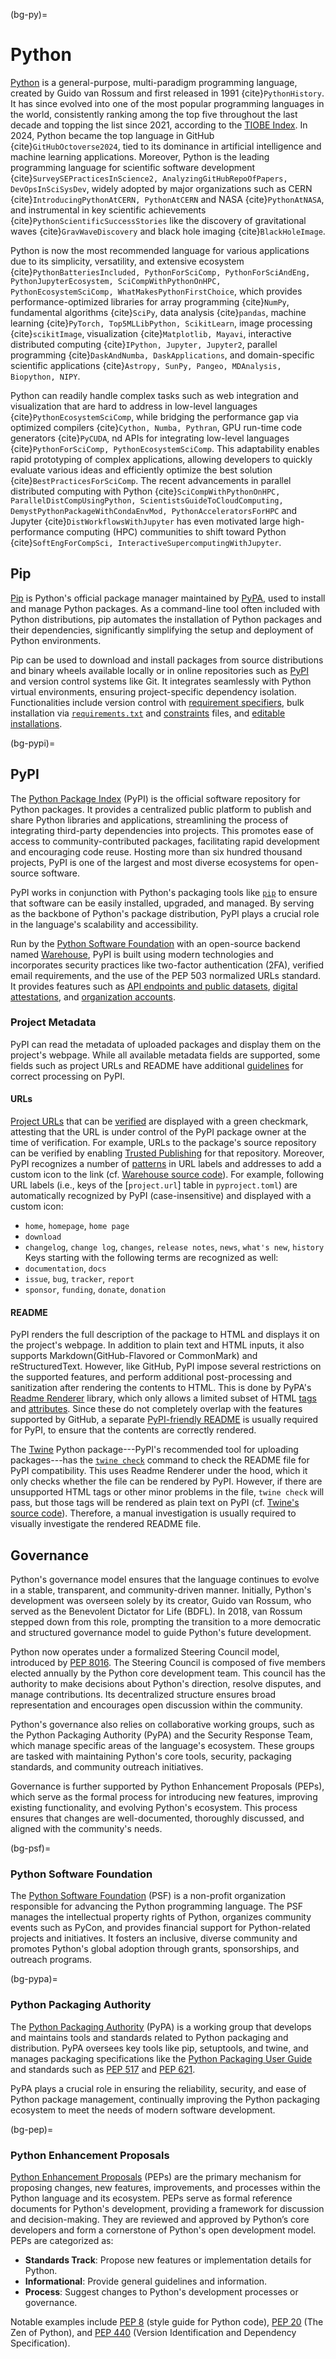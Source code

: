 (bg-py)=
# Python

[Python](https://www.python.org/) is a general-purpose, multi-paradigm programming language,
created by Guido van Rossum and first released in 1991 {cite}`PythonHistory`.
It has since evolved into one of the most popular programming languages in the world,
consistently ranking among the top five throughout the last decade and topping the list since 2021,
according to the [TIOBE Index](https://www.tiobe.com/tiobe-index/).
In 2024, Python became the top language in GitHub {cite}`GitHubOctoverse2024`,
tied to its dominance in artificial intelligence and machine learning applications.
Moreover, Python is the leading programming language for scientific software development
{cite}`SurveySEPracticesInScience2, AnalyzingGitHubRepoOfPapers, DevOpsInSciSysDev`, 
widely adopted by major organizations such as CERN
{cite}`IntroducingPythonAtCERN, PythonAtCERN` and NASA {cite}`PythonAtNASA`, 
and instrumental in key scientific achievements {cite}`PythonScientificSuccessStories` 
like the discovery of gravitational waves {cite}`GravWaveDiscovery`
and black hole imaging {cite}`BlackHoleImage`.

Python is now the most recommended language for various applications 
due to its simplicity, versatility, and extensive ecosystem
{cite}`PythonBatteriesIncluded, PythonForSciComp, PythonForSciAndEng, PythonJupyterEcosystem, SciCompWithPythonOnHPC, PythonEcosystemSciComp, WhatMakesPythonFirstChoice`, 
which provides performance-optimized libraries for
array programming {cite}`NumPy`, 
fundamental algorithms {cite}`SciPy`, 
data analysis {cite}`pandas`, 
machine learning {cite}`PyTorch, Top5MLLibPython, ScikitLearn`, 
image processing {cite}`scikitImage`, 
visualization {cite}`Matplotlib, Mayavi`, 
interactive distributed computing {cite}`IPython, Jupyter, Jupyter2`, 
parallel programming {cite}`DaskAndNumba, DaskApplications`, 
and domain-specific scientific applications {cite}`Astropy, SunPy, Pangeo, MDAnalysis, Biopython, NIPY`. 

Python can readily handle complex tasks such as web integration and visualization 
that are hard to address in low-level languages {cite}`PythonEcosystemSciComp`, 
while bridging the performance gap via
optimized compilers {cite}`Cython, Numba, Pythran`, 
GPU run-time code generators {cite}`PyCUDA`, 
nd APIs for integrating low-level languages {cite}`PythonForSciComp, PythonEcosystemSciComp`. 
This adaptability enables rapid prototyping of complex applications, 
allowing developers to quickly evaluate various ideas and 
efficiently optimize the best solution {cite}`BestPracticesForSciComp`. 
The recent advancements in parallel distributed computing with Python
{cite}`SciCompWithPythonOnHPC, ParallelDistCompUsingPython, ScientistsGuideToCloudComputing, DemystPythonPackageWithCondaEnvMod, PythonAcceleratorsForHPC` 
and Jupyter {cite}`DistWorkflowsWithJupyter` 
has even motivated large high-performance computing (HPC) communities 
to shift toward Python {cite}`SoftEngForCompSci, InteractiveSupercomputingWithJupyter`. 

## Pip

[Pip](https://pip.pypa.io) is Python's official package manager maintained by [PyPA](#bg-pypa), 
used to install and manage Python packages. 
As a command-line tool often included with Python distributions, 
pip automates the installation of Python packages and their dependencies, 
significantly simplifying the setup and deployment of Python environments.

Pip can be used to download and install packages
from source distributions and binary wheels available locally or
in online repositories such as [PyPI](#bg-pypi)
and version control systems like Git.
It integrates seamlessly with Python virtual environments, 
ensuring project-specific dependency isolation.
Functionalities include version control with 
[requirement specifiers](https://pip.pypa.io/en/stable/reference/requirement-specifiers/),
bulk installation via [`requirements.txt`](https://pip.pypa.io/en/stable/reference/requirements-file-format/)
and [constraints](https://pip.pypa.io/en/stable/user_guide/#constraints-files) files,
and [editable installations](https://pip.pypa.io/en/stable/topics/local-project-installs/#editable-installs).


(bg-pypi)=
## PyPI

The [Python Package Index](https://pypi.org/) (PyPI)
is the official software repository for Python packages.
It provides a centralized public platform
to publish and share Python libraries and applications,
streamlining the process of integrating third-party dependencies into projects. 
This promotes ease of access to community-contributed packages, 
facilitating rapid development and encouraging code reuse.
Hosting more than six hundred thousand projects, 
PyPI is one of the largest and most diverse ecosystems for open-source software.

PyPI works in conjunction with Python's packaging tools like [`pip`](#bg-pip)
to ensure that software can be easily installed, upgraded, and managed. 
By serving as the backbone of Python's package distribution, 
PyPI plays a crucial role in the language's scalability and accessibility.

Run by the [Python Software Foundation](#bg-psf) 
with an open-source backend named [Warehouse](https://github.com/pypi/warehouse),
PyPI is built using modern technologies and incorporates security practices 
like two-factor authentication (2FA), verified email requirements, 
and the use of the PEP 503 normalized URLs standard.
It provides features such as [API endpoints and public datasets](https://docs.pypi.org/api/),
[digital attestations](https://docs.pypi.org/attestations/),
and [organization accounts](https://docs.pypi.org/organization-accounts/).


### Project Metadata

PyPI can read the metadata of uploaded packages
and display them on the project's webpage.
While all available metadata fields are supported,
some fields such as project URLs and README
have additional [guidelines](https://docs.pypi.org/project_metadata/) 
for correct processing on PyPI.

#### URLs

[Project URLs]() that can be [verified](https://docs.pypi.org/project_metadata/#project-urls) are
displayed with a green checkmark,
attesting that the URL is under control of the PyPI package owner at the time of verification.
For example, URLs to the package's source repository can be verified
by enabling [Trusted Publishing](#bg-pypi-trusted-pub)
for that repository. 
Moreover, PyPI recognizes a number of [patterns](https://docs.pypi.org/project_metadata/#icons) 
in URL labels and addresses to add a custom icon to the link 
(cf. [Warehouse source code](https://github.com/pypi/warehouse/blob/cd4cd6505989cf6139078d0d958b4ded2b95fa3c/warehouse/templates/packaging/detail.html#L16-L66)).
For example, following URL labels (i.e., keys of the [`project.url`] table in `pyproject.toml`)
are automatically recognized by PyPI (case-insensitive) and displayed with a custom icon:
- `home`, `homepage`, `home page`
- `download`
- `changelog`, `change log`, `changes`, `release notes`, `news`, `what's new`, `history`
Keys starting with the following terms are recognized as well:
- `documentation`, `docs`
- `issue`, `bug`, `tracker`, `report`
- `sponsor`, `funding`, `donate`, `donation`


#### README

PyPI renders the full description of the package to HTML
and displays it on the project's webpage.
In addition to plain text and HTML inputs,
it also supports Markdown(GitHub-Flavored or CommonMark)
and reStructuredText.
However, like GitHub, PyPI impose several restrictions on the supported features,
and perform additional post-processing and sanitization after rendering the contents to HTML.
This is done by PyPA's [Readme Renderer](https://github.com/pypa/readme_renderer) library,
which only allows a limited subset of HTML
[tags](https://github.com/pypa/readme_renderer/blob/04d5cfe76850192364eff344be7fe27730af8484/readme_renderer/clean.py#L20-L31)
and [attributes](https://github.com/pypa/readme_renderer/blob/04d5cfe76850192364eff344be7fe27730af8484/readme_renderer/clean.py#L33-L65).
Since these do not completely overlap with the features supported by GitHub,
a separate [PyPI-friendly README](https://packaging.python.org/en/latest/guides/making-a-pypi-friendly-readme/)
is usually required for PyPI, 
to ensure that the contents are correctly rendered.

The [Twine](https://twine.readthedocs.io/) Python package---PyPI's 
recommended tool for uploading packages---has the 
[`twine check`](https://twine.readthedocs.io/en/stable/#twine-check) 
command to check the README file for PyPI compatibility.
This uses Readme Renderer under the hood,
which it only checks whether the file can be rendered by PyPI.
However, if there are unsupported HTML tags or other minor problems in the file,
`twine check` will pass, but those tags will be rendered as plain text on PyPI 
(cf. [Twine's source code](https://github.com/pypa/twine/blob/main/twine/commands/check.py)). 
Therefore, a manual investigation is usually required 
to visually investigate the rendered README file.


## Governance

Python's governance model ensures that the language continues to evolve 
in a stable, transparent, and community-driven manner. 
Initially, Python's development was overseen solely by its creator, Guido van Rossum, 
who served as the Benevolent Dictator for Life (BDFL). 
In 2018, van Rossum stepped down from this role, 
prompting the transition to a more democratic 
and structured governance model to guide Python's future development.

Python now operates under a formalized Steering Council model, 
introduced by [PEP 8016](https://peps.python.org/pep-8016/). 
The Steering Council is composed of five members elected annually by the Python core development team. 
This council has the authority to make decisions about Python's direction, 
resolve disputes, and manage contributions. 
Its decentralized structure ensures broad representation 
and encourages open discussion within the community.

Python's governance also relies on collaborative working groups, 
such as the Python Packaging Authority (PyPA) 
and the Security Response Team, 
which manage specific areas of the language's ecosystem. 
These groups are tasked with maintaining Python's core tools,
security, packaging standards, and community outreach initiatives.

Governance is further supported by Python Enhancement Proposals (PEPs), 
which serve as the formal process for introducing new features, 
improving existing functionality, and evolving Python's ecosystem. 
This process ensures that changes are well-documented, thoroughly discussed, 
and aligned with the community's needs.

(bg-psf)=
### Python Software Foundation

The [Python Software Foundation](https://www.python.org/psf-landing/) (PSF) 
is a non-profit organization responsible for advancing the Python programming language. 
The PSF manages the intellectual property rights of Python, 
organizes community events such as PyCon, 
and provides financial support for Python-related projects and initiatives. 
It fosters an inclusive, diverse community and promotes Python's global adoption
through grants, sponsorships, and outreach programs.


(bg-pypa)=
### Python Packaging Authority

The [Python Packaging Authority](https://www.pypa.io/) (PyPA) 
is a working group that develops and maintains tools and standards 
related to Python packaging and distribution. 
PyPA oversees key tools like pip, setuptools, and twine, 
and manages packaging specifications like the
[Python Packaging User Guide](https://packaging.python.org/en/latest/)
and standards such as [PEP 517](https://peps.python.org/pep-0517/)
and [PEP 621](https://peps.python.org/pep-0621/).

PyPA plays a crucial role in ensuring the reliability, 
security, and ease of Python package management, 
continually improving the Python packaging ecosystem 
to meet the needs of modern software development.


(bg-pep)=
### Python Enhancement Proposals

[Python Enhancement Proposals](https://peps.python.org/) (PEPs) 
are the primary mechanism for proposing changes, new features, improvements, 
and processes within the Python language and its ecosystem. 
PEPs serve as formal reference documents for Python's development,
providing a framework for discussion and decision-making.
They are reviewed and approved by Python’s core developers
and form a cornerstone of Python's open development model.
PEPs are categorized as:

- **Standards Track**: Propose new features or implementation details for Python.
- **Informational**: Provide general guidelines and information.
- **Process**: Suggest changes to Python's development processes or governance.

Notable examples include [PEP 8](https://peps.python.org/pep-0008/) (style guide for Python code),
[PEP 20](https://peps.python.org/pep-0020/) (The Zen of Python), and
[PEP 440](https://peps.python.org/pep-0440/) (Version Identification and Dependency Specification).
